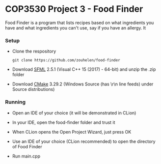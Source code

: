 <h1> COP3530 Project 3 - Food Finder</h1>
Food Finder is a program that lists recipes based on what ingredients you have and what ingredients you can't use, say if you have an allergy. It 

<h3>Setup</h3>

* Clone the respository

	```git clone https://github.com/zouhelen/food-finder```

* Download [SFML](https://www.sfml-dev.org/download/sfml/2.5.1/) 2.5.1 (Visual C++ 15 (2017) - 64-bit) and unzip the .zip folder

* Download [CMake](https://cmake.org/download/) 3.29.2 (Windows Source (has \r\n line feeds) under Source distributions)

<h3>Running</h3>

* Open an IDE of your choice (it will be demonstrated in CLion)

* In your IDE, open the food-finder folder and trust it

* When CLion opens the Open Project Wizard, just press OK

* Use an IDE of your choice (CLion recommended) to open the directory of Food Finder

* Run main.cpp
